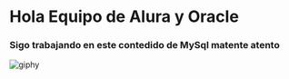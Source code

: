 <h1> Hola Equipo de Alura y Oracle </h1>

<h3> Sigo trabajando en este contedido de MySql matente atento </h3>

![giphy](https://github.com/jorge040/Alura-Oracle-One/assets/46494068/b64f2efd-edc6-4f48-b6db-98bd3a8a28ad)


